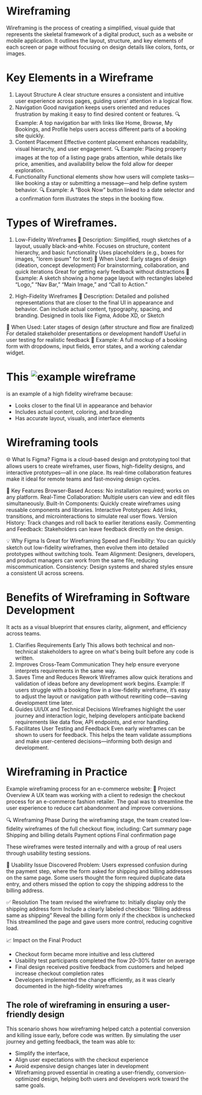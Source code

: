 # Wireframing
Wireframing is the process of creating a simplified, visual guide that represents the skeletal framework of a digital product, such as a website or mobile application. It outlines the layout, structure, and key elements of each screen or page without focusing on design details like colors, fonts, or images.

# Key Elements in a Wireframe
1. Layout Structure
A clear structure ensures a consistent and intuitive user experience across pages, guiding users’ attention in a logical flow.
2. Navigation
Good navigation keeps users oriented and reduces frustration by making it easy to find desired content or features.
🔍 Example:
A top navigation bar with links like Home, Browse, My Bookings, and Profile helps users access different parts of a booking site quickly.
3. Content Placement
Effective content placement enhances readability, visual hierarchy, and user engagement.
🔍 Example:
Placing property images at the top of a listing page grabs attention, while details like price, amenities, and availability below the fold allow for deeper exploration.
4. Functionality
Functional elements show how users will complete tasks—like booking a stay or submitting a message—and help define system behavior.
🔍 Example:
A “Book Now” button linked to a date selector and a confirmation form illustrates the steps in the booking flow.

# Types of Wireframes.

1. Low-Fidelity Wireframes
🎯 Description:
Simplified, rough sketches of a layout, usually black-and-white. Focuses on structure, content hierarchy, and basic functionality
Uses placeholders (e.g., boxes for images, "lorem ipsum" for text)
📆 When Used:
  Early stages of design (ideation, concept development)
  For brainstorming, collaboration, and quick iterations
  Great for getting early feedback without distractions
🧪 Example:
A sketch showing a home page layout with rectangles labeled “Logo,” “Nav Bar,” “Main Image,” and “Call to Action.”

2. High-Fidelity Wireframes
🎯 Description:
Detailed and polished representations that are closer to the final UI in appearance and behavior.
Can include actual content, typography, spacing, and branding.
Designed in tools like Figma, Adobe XD, or Sketch

📆 When Used:
  Later stages of design (after structure and flow are finalized)
  For detailed stakeholder presentations or development handoff
  Useful in user testing for realistic feedback
🧪 Example:
A full mockup of a booking form with dropdowns, input fields, error states, and a working calendar widget.

# This ![example wireframe](https://www.figma.com/design/E2BRqdPcKkrnX6hLGPto8Z/Project-Airbnb?node-id=1-2&p=f)
is an example of a high fidelity wireframe because: 
 - Looks closer to the final UI in appearance and behavior
 - Includes actual content, coloring, and branding
 - Has accurate layout, visuals, and interface elements

# Wireframing tools
🌐 What Is Figma?
Figma is a cloud-based design and prototyping tool that allows users to create wireframes, user flows, high-fidelity designs, and interactive prototypes—all in one place. Its real-time collaboration features make it ideal for remote teams and fast-moving design cycles.

🔧 Key Features
Browser-Based Access: No installation required; works on any platform.
Real-Time Collaboration: Multiple users can view and edit files simultaneously.
Built-In Components: Quickly create wireframes using reusable components and libraries.
Interactive Prototypes: Add links, transitions, and microinteractions to simulate real user flows.
Version History: Track changes and roll back to earlier iterations easily.
Commenting and Feedback: Stakeholders can leave feedback directly on the design.

💡 Why Figma Is Great for Wireframing
Speed and Flexibility: You can quickly sketch out low-fidelity wireframes, then evolve them into detailed prototypes without switching tools.
Team Alignment: Designers, developers, and product managers can work from the same file, reducing miscommunication.
Consistency: Design systems and shared styles ensure a consistent UI across screens.

#  Benefits of Wireframing in Software Development 
It acts as a visual blueprint that ensures clarity, alignment, and efficiency across teams.

1. Clarifies Requirements Early
This allows both technical and non-technical stakeholders to agree on what's being built before any code is written.
2. Improves Cross-Team Communication
They help ensure everyone interprets requirements in the same way.
3. Saves Time and Reduces Rework
 Wireframes allow quick iterations and validation of ideas before any development work begins.
Example:
If users struggle with a booking flow in a low-fidelity wireframe, it’s easy to adjust the layout or navigation path without rewriting code—saving development time later.
4. Guides UI/UX and Technical Decisions
Wireframes highlight the user journey and interaction logic, helping developers anticipate backend requirements like data flow, API endpoints, and error handling.
5. Facilitates User Testing and Feedback
Even early wireframes can be shown to users for feedback. This helps the team validate assumptions and make user-centered decisions—informing both design and development.

# Wireframing in Practice 
Example wireframing process for an e-commerce website:
🎯 Project Overview
A UX team was working with a client to redesign the checkout process for an e-commerce fashion retailer. The goal was to streamline the user experience to reduce cart abandonment and improve conversions.

🔍 Wireframing Phase
During the wireframing stage, the team created low-fidelity wireframes of the full checkout flow, including:
  Cart summary page
  Shipping and billing details
  Payment options
  Final confirmation page

These wireframes were tested internally and with a group of real users through usability testing sessions.

🚩 Usability Issue Discovered
Problem:
Users expressed confusion during the payment step, where the form asked for shipping and billing addresses on the same page.
Some users thought the form required duplicate data entry, and others missed the option to copy the shipping address to the billing address.

✅ Resolution
The team revised the wireframe to:
  Initially display only the shipping address form
  Include a clearly labeled checkbox: “Billing address same as shipping”
  Reveal the billing form only if the checkbox is unchecked
  This streamlined the page and gave users more control, reducing cognitive load.

📈 Impact on the Final Product
- Checkout form became more intuitive and less cluttered
- Usability test participants completed the flow 20–30% faster on average
- Final design received positive feedback from customers and helped increase checkout completion rates
- Developers implemented the change efficiently, as it was clearly documented in the high-fidelity wireframes

## The role of wireframing in ensuring a user-friendly design
This scenario shows how wireframing helped catch a potential conversion and killing issue early, before code was written.
By simulating the user journey and getting feedback, the team was able to:
- Simplify the interface,
- Align user expectations with the checkout experience
- Avoid expensive design changes later in development
- Wireframing proved essential in creating a user-friendly, conversion-optimized design, helping both users and developers work toward the same goals.



